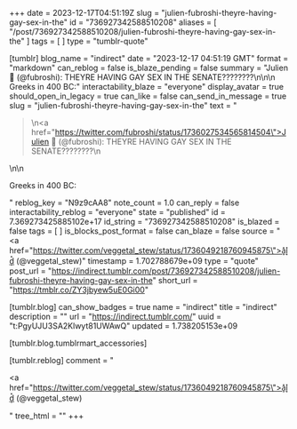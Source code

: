 +++
date = 2023-12-17T04:51:19Z
slug = "julien-fubroshi-theyre-having-gay-sex-in-the"
id = "736927342588510208"
aliases = [ "/post/736927342588510208/julien-fubroshi-theyre-having-gay-sex-in-the" ]
tags = [ ]
type = "tumblr-quote"

[tumblr]
blog_name = "indirect"
date = "2023-12-17 04:51:19 GMT"
format = "markdown"
can_reblog = false
is_blaze_pending = false
summary = "Julien 🦮 (@fubroshi): THEYRE HAVING GAY SEX IN THE SENATE????????\n\n\n Greeks in 400 BC:"
interactability_blaze = "everyone"
display_avatar = true
should_open_in_legacy = true
can_like = false
can_send_in_message = true
slug = "julien-fubroshi-theyre-having-gay-sex-in-the"
text = "<blockquote><p>\n<a href=\"https://twitter.com/fubroshi/status/1736027534565814504\">Julien 🦮 (@fubroshi)</a>: THEYRE HAVING GAY SEX IN THE SENATE????????\n</p></blockquote>\n\n<p>Greeks in 400 BC:</p>"
reblog_key = "N9z9cAA8"
note_count = 1.0
can_reply = false
interactability_reblog = "everyone"
state = "published"
id = 7.369273425885102e+17
id_string = "736927342588510208"
is_blazed = false
tags = [ ]
is_blocks_post_format = false
can_blaze = false
source = "<a href=\"https://twitter.com/veggetal_stew/status/1736049218760945875\">a͓̽i͓̽d͓̽ (@veggetal_stew)</a>"
timestamp = 1.702788679e+09
type = "quote"
post_url = "https://indirect.tumblr.com/post/736927342588510208/julien-fubroshi-theyre-having-gay-sex-in-the"
short_url = "https://tmblr.co/ZY3jbyew5uE0Gi00"

[tumblr.blog]
can_show_badges = true
name = "indirect"
title = "indirect"
description = ""
url = "https://indirect.tumblr.com/"
uuid = "t:PgyUJU3SA2Klwyt81UWAwQ"
updated = 1.738205153e+09

[tumblr.blog.tumblrmart_accessories]

[tumblr.reblog]
comment = "<p><a href=\"https://twitter.com/veggetal_stew/status/1736049218760945875\">a͓̽i͓̽d͓̽ (@veggetal_stew)</a></p>"
tree_html = ""
+++
